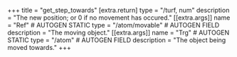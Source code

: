 +++
title = "get_step_towards"
[extra.return]
type = "/turf, num"
description = "The new position; or 0 if no movement has occured."
[[extra.args]]
name = "Ref" # AUTOGEN STATIC
type = "/atom/movable" # AUTOGEN FIELD
description = "The moving object."
[[extra.args]]
name = "Trg" # AUTOGEN STATIC
type = "/atom" # AUTOGEN FIELD
description = "The object being moved towards."
+++
